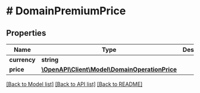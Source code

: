 # # DomainPremiumPrice

## Properties

Name | Type | Description | Notes
------------ | ------------- | ------------- | -------------
**currency** | **string** |  | [optional]
**price** | [**\OpenAPI\Client\Model\DomainOperationPrice**](DomainOperationPrice.md) |  | [optional]

[[Back to Model list]](../../README.md#models) [[Back to API list]](../../README.md#endpoints) [[Back to README]](../../README.md)
